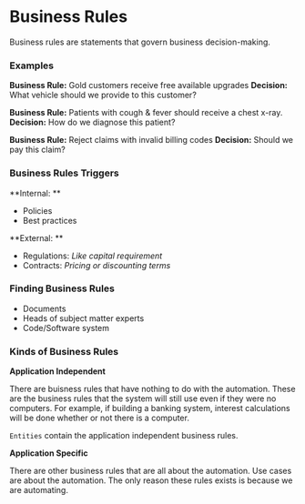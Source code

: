# Business Rules

Business rules are statements that govern business decision-making.

### Examples

**Business Rule:** Gold customers receive free available upgrades
**Decision:** What vehicle should we provide to this customer?

**Business Rule:** Patients with cough & fever should receive a chest x-ray.
**Decision:** How do we diagnose this patient?

**Business Rule:** Reject claims with invalid billing codes
**Decision:** Should we pay this claim?

### Business Rules Triggers

**Internal: **
- Policies
- Best practices

**External: ** 
- Regulations: *Like capital requirement*
- Contracts: *Pricing or discounting terms*

### Finding Business Rules

- Documents
- Heads of subject matter experts
- Code/Software system

### Kinds of Business Rules

**Application Independent**

There are buisness rules that have nothing to do with the automation. These are the business rules that the system will still use even if they were no computers. For example, if building a banking system, interest calculations will be done whether or not there is a computer. 

`Entities` contain the application independent business rules.

**Application Specific**

There are other business rules that are all about the automation. Use cases are about the automation. The only reason these rules exists is because we are automating.